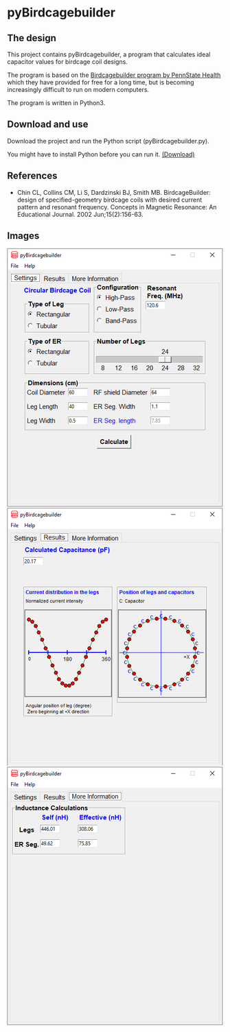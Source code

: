 # pyBirdcagebuilder


## The design
This project contains pyBirdcagebuilder, a program that calculates ideal capacitor values for birdcage coil designs.

The program is based on the [Birdcagebuilder program by PennState Health](https://research.med.psu.edu/departments/center-for-nmr-research/software/birdcage-builder-web-app/) which they have provided for free for a long time, but is becoming increasingly difficult to run on modern computers. 

The program is written in Python3. 


## Download and use
Download the project and run the Python script (pyBirdcagebuilder.py). 

You might have to install Python before you can run it. [(Download)](http://www.python.org/downloads)

## References
* Chin CL, Collins CM, Li S, Dardzinski BJ, Smith MB. BirdcageBuilder: design of specified-geometry birdcage coils with desired current pattern and resonant frequency. Concepts in Magnetic Resonance: An Educational Journal. 2002 Jun;15(2):156-63.

## Images
<img src="images/settings.png?raw=true"/>
<img src="images/results.png?raw=true"/>
<img src="images/More_information.png?raw=true"/>
